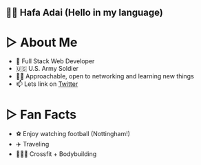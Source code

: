 ## 👋🏽 Hafa Adai (Hello in my language)

# ▷ About Me

- 🌱 Full Stack Web Developer
- 🇺🇸 U.S. Army Soldier
- 🤝🏽 Approachable, open to networking and learning new things
- 📫 Lets link  on [Twitter](https://twitter.com/codewithfan)

# ▷ Fan Facts

- ⚽️ Enjoy watching football (Nottingham!)
- ✈️  Traveling
- 🏋🏾‍♂️ Crossfit + Bodybuilding

<!---
codewithfan/codewithfan is a ✨ special ✨ repository because its `README.md` (this file) appears on your GitHub profile.
You can click the Preview link to take a look at your changes.
--->
